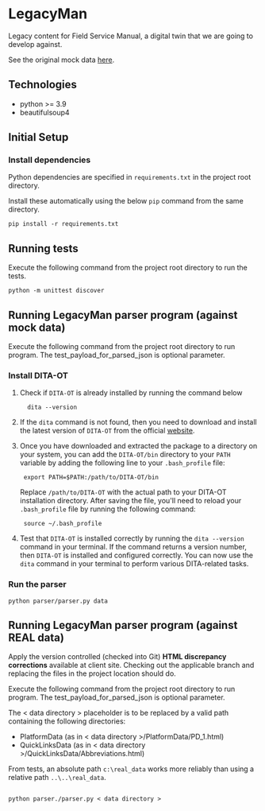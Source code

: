 # LegacyMan

Legacy content for Field Service Manual, a digital twin that we are going to develop against.

See the original mock data [here](https://deepbluecltd.github.io/LegacyMan/data/PlatformData/PD_1.html).

## Technologies

- python >= 3.9
- beautifulsoup4

## Initial Setup

### Install dependencies

Python dependencies are specified in `requirements.txt` in the project root directory.

Install these automatically using the below `pip` command from the same directory.

```
pip install -r requirements.txt
```

## Running tests

Execute the following command from the project root directory to run the tests.

```
python -m unittest discover
```

## Running LegacyMan parser program (against mock data)

Execute the following command from the project root directory to run program. The test_payload_for_parsed_json is optional parameter.

### Install DITA-OT

1. Check if `DITA-OT` is already installed by running the command below
   ```
     dita --version
   ```
2. If the `dita` command is not found, then you need to download and install the latest version of `DITA-OT` from the official [website](https://www.dita-ot.org/download).

3. Once you have downloaded and extracted the package to a directory on your system, you can add the `DITA-OT/bin` directory to your `PATH` variable by adding the following line to your `.bash_profile` file:

   ```
    export PATH=$PATH:/path/to/DITA-OT/bin
   ```

   Replace `/path/to/DITA-OT` with the actual path to your DITA-OT installation directory. After saving the file, you'll need to reload your `.bash_profile` file by running the following command:

   ```
    source ~/.bash_profile
   ```

4. Test that `DITA-OT` is installed correctly by running the `dita --version` command in your terminal. If the command returns a version number, then `DITA-OT` is installed and configured correctly. You can now use the `dita` command in your terminal to perform various DITA-related tasks.

### Run the parser

```
python parser/parser.py data

```

## Running LegacyMan parser program (against REAL data)

Apply the version controlled (checked into Git) **HTML discrepancy corrections** available at client site.
Checking out the applicable branch and replacing the files in the project location should do.

Execute the following command from the project root directory to run program.
The test_payload_for_parsed_json is optional parameter.

The < data directory > placeholder is to be replaced by a valid path containing the following directories:

- PlatformData (as in < data directory >/PlatformData/PD_1.html)
- QuickLinksData (as in < data directory >/QuickLinksData/Abbreviations.html)

From tests, an absolute path `c:\real_data` works more reliably than using a relative path `..\..\real_data`.

```

python parser./parser.py < data directory >

```

